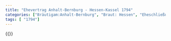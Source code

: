 ```yaml
---
title: "Ehevertrag Anhalt-Bernburg - Hessen-Kassel 1794"
categories: ["Bräutigam:Anhalt-Bernburg", "Braut: Hessen", "Eheschließung vollzogen?:Ja", "verschiedenkonfessionelle Ehe?:Nein", "Dynastie Bräutigam:Askanier (Anhalt)", "Akteur Bräutigam:Askanier (Anhalt)", "Akteur Braut:Hessen (Kassel)", "Textbezug?:nein", "Ständisch?:nein", "Ratifikation?:ja", "Sonstiges?:nein", "Bräutigam:Anhalt-Bernburg", "Braut: Hessen"]
tags: [ "1794"]
---
```

<!--more-->
{{<v40>}}